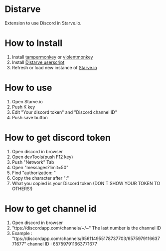 # Distarve
Extension to use Discord in Starve.io.

# How to Install
1. Install [tampermonkey](https://tampermonkey.net/) or [violentmonkey](https://violentmonkey.github.io/)
2. Install [Distarve userscript](https://github.com/Awazon/Distarve/raw/master/ext_distarve.user.js)
3. Refresh or load new instance of [Starve.io](https://starve.io)

# How to use
1. Open Starve.io
2. Push K key
3. Edit "Your discord token" and "Discord channel ID"
4. Push save button

# How to get discord token
1. Open discord in browser
2. Open devTools(push F12 key)
3. Push "Network" Tab
4. Open "messages?limit=50"
5. Find "authorization: "
6. Copy the character after ":"
7. What you copied is your Discord token (DON'T SHOW YOUR TOKEN TO OTHERS!)

# How to get channel id
1. Open discord in browser
2. "ttps://discordapp.com/channels/~/~" The last number is the channel ID
3. Example : "ttps://discordapp.com/channels/656114955178737703/657597911663771677" 
   channel ID : 657597911663771677
